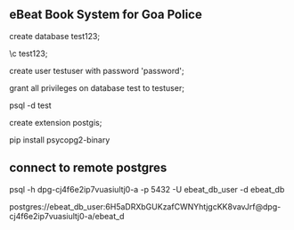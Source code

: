## eBeat Book System for Goa Police



create database test123;

\c test123;

create user testuser with password 'password';

grant all privileges on database test to testuser;

psql -d test

create extension postgis;

pip install psycopg2-binary




## connect to remote postgres

psql -h dpg-cj4f6e2ip7vuasiultj0-a -p 5432 -U ebeat_db_user -d ebeat_db

postgres://ebeat_db_user:6H5aDRXbGUKzafCWNYhtjgcKK8vavJrf@dpg-cj4f6e2ip7vuasiultj0-a/ebeat_d